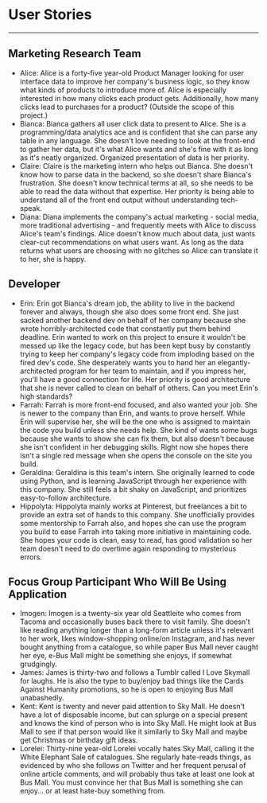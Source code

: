 # User Stories
*********************************************************************
## Marketing Research Team
* Alice: Alice is a forty-five year-old Product Manager looking for user interface data to improve her company's business logic, so they know what kinds of products to introduce more of. Alice is especially interested in how many clicks each product gets. Additionally, how many clicks lead to purchases for a product? (Outside the scope of this project.)
* Bianca: Bianca gathers all user click data to present to Alice. She is a programming/data analytics ace and is confident that she can parse any table in any language. She doesn't love needing to look at the front-end to gather her data, but it's what Alice wants and she's fine with it as long as it's neatly organized. Organized presentation of data is her priority.
* Claire: Claire is the marketing intern who helps out Bianca. She doesn't know how to parse data in the backend, so she doesn't share Bianca's frustration. She doesn't know technical terms at all, so she needs to be able to read the data without that expertise. Her priority is being able to understand all of the front end output without understanding tech-speak.
* Diana: Diana implements the company's actual marketing - social media, more traditional advertising - and frequently meets with Alice to discuss Alice's team's findings. Alice doesn't know much about data, just wants clear-cut recommendations on what users want. As long as the data returns what users are choosing with no glitches so Alice can translate it to her, she is happy.

## Developer
* Erin: Erin got Bianca's dream job, the ability to live in the backend forever and always, though she also does some front end. She just sacked another backend dev on behalf of her company because she wrote horribly-architected code that constantly put them behind deadline. Erin wanted to work on this project to ensure it wouldn't be messed up like the legacy code, but has been kept busy by constantly trying to keep her company's legacy code from imploding based on the fired dev's code. She desperately wants you to hand her an elegantly-architected program for her team to maintain, and if you impress her, you'll have a good connection for life. Her priority is good architecture that she is never called to clean on behalf of others. Can you meet Erin's high standards?
* Farrah: Farrah is more front-end focused, and also wanted your job. She is newer to the company than Erin, and wants to prove herself. While Erin will supervise her, she will be the one who is assigned to maintain the code you build unless she needs help. She kind of wants some bugs because she wants to show she can fix them, but also doesn't because she isn't confident in her debugging skills. Right now she hopes there isn't a single red message when she opens the console on the site you build.
* Geraldina: Geraldina is this team's intern. She originally learned to code using Python, and is learning JavaScript through her experience with this company. She still feels a bit shaky on JavaScript, and prioritizes easy-to-follow architecture.
* Hippolyta: Hippolyta mainly works at Pinterest, but freelances a bit to provide an extra set of hands to this company. She unofficially provides some mentorship to Farrah also, and hopes she can use the program you build to ease Farrah into taking more initiative in maintaining code. She hopes your code is clean, easy to read, has good validation so her team doesn't need to do overtime again responding to mysterious errors.

## Focus Group Participant Who Will Be Using Application
* Imogen: Imogen is a twenty-six year old Seattleite who comes from Tacoma and occasionally buses back there to visit family. She doesn't like reading anything longer than a long-form article unless it's relevant to her work, likes window-shopping online/on Instagram, and has never bought anything from a catalogue, so while paper Bus Mall never caught her eye, e-Bus Mall might be something she enjoys, if somewhat grudgingly.
* James: James is thirty-two and follows a Tumblr called I Love Skymall for laughs. He is also the type to buy/enjoy bad things like the Cards Against Humanity promotions, so he is open to enjoying Bus Mall unabashedly.
* Kent: Kent is twenty and never paid attention to Sky Mall. He doesn't have a lot of disposable income, but can splurge on a special present and knows the kind of person who is into Sky Mall. He might look at Bus Mall to see if that person would like it similarly to Sky Mall and maybe get Christmas or birthday gift ideas.
* Lorelei: Thirty-nine year-old Lorelei vocally hates Sky Mall, calling it the White Elephant Sale of catalogues. She regularly hate-reads things, as evidenced by who she follows on Twitter and her frequent perusal of online article comments, and will probably thus take at least one look at Bus Mall. You must convince her that Bus Mall is something she can enjoy... or at least hate-buy something from.
